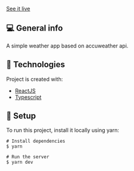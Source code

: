 [See it live](https://wheather-app-7748b1.netlify.app/)

## :computer: General info
A simple weather app based on accuweather api.
	
## :rocket: Technologies
Project is created with:
* [ReactJS](https://reactjs.org/)
* [Typescript](https://www.typescriptlang.org/)
	
## :triangular_ruler: Setup

To run this project, install it locally using yarn:

```
# Install dependencies
$ yarn

# Run the server
$ yarn dev
```
